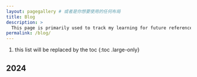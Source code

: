 ```yaml
---
layout: pagegallery # 或者是你想要使用的任何布局
title: Blog
description: >
  This page is primarily used to track my learning for future reference, although it may not be reviewed.
permalink: /blog/
---
```


1. this list will be replaced by the toc
{:toc .large-only}

## 2024

